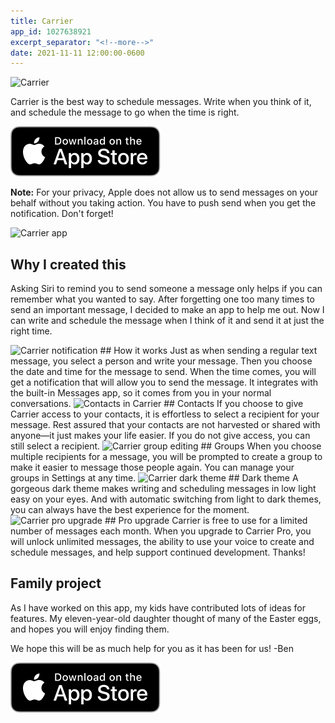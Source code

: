 ```yaml
---
title: Carrier
app_id: 1027638921
excerpt_separator: "<!--more-->"
date: 2021-11-11 12:00:00-0600
---
```


![Carrier](https://media.bsn.design/data/carrier/icon.png)

Carrier is the best way to schedule messages. Write when you think of it, and schedule the message to go when the time is right.

[![Download](https://raw.githubusercontent.com/benjaminsnorris/media.bsn.design/gh-pages/images/app-store-badge.svg)](https://itunes.apple.com/us/app/carrier-messender/id1027638921?pt=2131643&ct=BSNDesignWebsite&mt=8)

<!--more-->

**Note:** For your privacy, Apple does not allow us to send messages on your behalf without you taking action. You have to push send when you get the notification. Don't forget!

![Carrier app](https://media.bsn.design/images/carrier/Carrier.png)


## Why I created this
Asking Siri to remind you to send someone a message only helps if you can remember what you wanted to say. After forgetting one too many times to send an important message, I decided to make an app to help me out. Now I can write and schedule the message when I think of it and send it at just the right time.

<img alt="Carrier notification" class="small" src="https://media.bsn.design/images/carrier/Notification.png"/>
## How it works
Just as when sending a regular text message, you select a person and write your message. Then you choose the date and time for the message to send. When the time comes, you will get a notification that will allow you to send the message. It integrates with the built-in Messages app, so it comes from you in your normal conversations.

<img alt="Contacts in Carrier" class="small" src="https://media.bsn.design/images/carrier/Contacts.png"/>
## Contacts
If you choose to give Carrier access to your contacts, it is effortless to select a recipient for your message. Rest assured that your contacts are not harvested or shared with anyone—it just makes your life easier. If you do not give access, you can still select a recipient.

<img alt="Carrier group editing" class="small" src="https://media.bsn.design/images/carrier/Groups.png"/>
## Groups
When you choose multiple recipients for a message, you will be prompted to create a group to make it easier to message those people again. You can manage your groups in Settings at any time.

<img alt="Carrier dark theme" class="small" src="https://media.bsn.design/images/carrier/Dark.png"/>
## Dark theme
A gorgeous dark theme makes writing and scheduling messages in low light easy on your eyes. And with automatic switching from light to dark themes, you can always have the best experience for the moment.

<img alt="Carrier pro upgrade" class="small" src="https://media.bsn.design/images/carrier/Upgrade.png"/>
## Pro upgrade
Carrier is free to use for a limited number of messages each month. When you upgrade to Carrier Pro, you will unlock unlimited messages, the ability to use your voice to create and schedule messages, and help support continued development. Thanks!

## Family project
As I have worked on this app, my kids have contributed lots of ideas for features. My eleven-year-old daughter thought of many of the Easter eggs, and hopes you will enjoy finding them.

We hope this will be as much help for you as it has been for us!
-Ben

[![Download](https://raw.githubusercontent.com/benjaminsnorris/media.bsn.design/gh-pages/images/app-store-badge.svg)](https://itunes.apple.com/us/app/carrier-messender/id1027638921?pt=2131643&ct=BSNDesignWebsite&mt=8)
